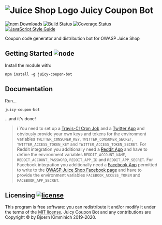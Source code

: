 # ![Juice Shop Logo](https://raw.githubusercontent.com/bkimminich/juicy-coupon-bot/master/JuicyCouponBot_8bit_Avatar.png) Juicy Coupon Bot

[![npm Downloads](https://img.shields.io/npm/dm/juicy-coupon-bot.svg)](https://www.npmjs.com/package/juicy-coupon-bot)
[![Build Status](https://secure.travis-ci.org/bkimminich/juicy-coupon-bot.png?branch=master)](http://travis-ci.org/bkimminich/juicy-coupon-bot)
[![Coverage Status](https://coveralls.io/repos/github/bkimminich/juicy-coupon-bot/badge.svg?branch=master)](https://coveralls.io/github/bkimminich/juicy-coupon-bot?branch=master)
[![JavaScript Style Guide](https://img.shields.io/badge/code%20style-standard-brightgreen.svg)](http://standardjs.com/)

Coupon code generator and distribution bot for OWASP Juice Shop

## Getting Started ![node](https://img.shields.io/node/v/juicy-coupon-bot.svg)

Install the module with:

```
npm install -g juicy-coupon-bot
```

## Documentation

Run...

```
juicy-coupon-bot
```

...and it's done!

> :information_source: You need to set up a
> [Travis-CI Cron Job](https://docs.travis-ci.com/user/cron-jobs/#adding-cron-jobs)
> and a [Twitter App](https://developer.twitter.com/en/apps) and
> obviously provide your own keys and tokens for the environment
> variables `TWITTER_CONSUMER_KEY`, `TWITTER_CONSUMER_SECRET`,
> `TWITTER_ACCESS_TOKEN_KEY` and `TWITTER_ACCESS_TOKEN_SECRET`. For
> Reddit integration you additionally need a
> [Reddit App](https://www.reddit.com/prefs/apps) and have to define the
> environment variables `REDDIT_ACCOUNT_NAME`,
> `REDDIT_ACCOUNT_PASSWORD`, `REDDIT_APP_ID` and `REDDIT_APP_SECRET`.
> For Facebook integration you additionally need a
> [Facebook App](https://developers.facebook.com/apps) permitted to
> write to the
> [OWASP Juice Shop Facebook page](https://www.facebook.com/owasp.juiceshop)
> and have to provide the environment variables `FACEBOOK_ACCESS_TOKEN`
> and `FACEBOOK_APP_SECRET`.

## Licensing [![license](https://img.shields.io/github/license/bkimminich/juicy-coupon-bot.svg)](LICENSE)

This program is free software: you can redistribute it and/or modify it
under the terms of the [MIT license](LICENSE). Juicy Coupon Bot and any
contributions are Copyright © by Bjoern Kimminich 2019-2020.
